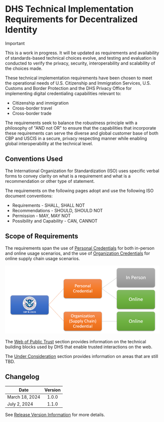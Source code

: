 # DHS Technical Implementation Requirements for Decentralized Identity

> [!IMPORTANT]
> This is a work in progress. It will be updated as requirements and availability of standards-based technical choices  evolve, and testing and evaluation is conducted to verify the privacy, security, interoperability and scalability of the choices made.   

These technical implementation requirements have been chosen to meet the operational needs of U.S. Citizenship and Immigration Services, U.S. Customs and Border Protection and the DHS Privacy Office for implementing digital credentialing capabilities relevant to:

- Citizenship and immigration
- Cross-border travel
- Cross-border trade

The requirements seek to balance the robustness principle with a philosophy of "AND not OR" to ensure that the capabilities that incorporate these requirements can serve the diverse and global customer base of both CBP and USCIS in a secure, privacy respecting manner while enabling global interoperability at the technical level.

## Conventions Used

The International Organization for Standardization (ISO) uses specific verbal forms to convey clarity on what is a requirement and what is a recommendation or other type of statement.

The requirements on the following pages adopt and use the following ISO document conventions:

- Requirements - SHALL, SHALL NOT
- Recommendations - SHOULD, SHOULD NOT
- Permission - MAY, MAY NOT
- Possibility and Capability - CAN, CANNOT

## Scope of Requirements

The requirements span the use of [Personal Credentials](PersonalCredential.md) for both in-person and online usage scenarios, and the use of [Organization Credentials](OrganizationCredential.md) for online supply chain usage scenarios. 

![Requirements for Personal and Supply Chain Credentials](/assets/img/Requirements-Personal-SupplyChain.png)

The [Web of Public Trust](WebPublicTrust.md) section provides information on the technical building blocks used by DHS that enable trusted interactions on the web.

The [Under Consideration](UnderConsideration.md) section provides information on areas that are still TBD.

## Changelog

| Date           |  Version  |
|----------------|:---------:|
| March 18, 2024 |   1.0.0   |
| July 2, 2024   |   1.1.0   |

See [Release Version Information](/requirements-for-decentralized-identity/releases/latest) for more details.
